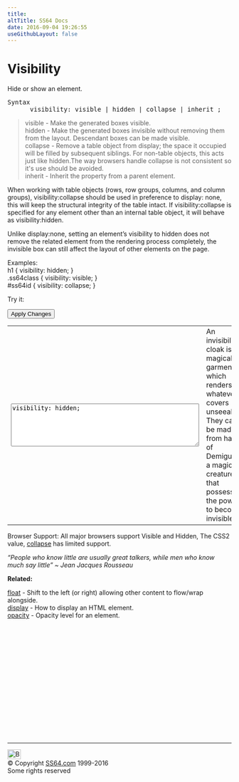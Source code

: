 ```yaml
---
title:
altTitle: SS64 Docs
date: 2016-09-04 19:26:55
useGithubLayout: false
---
```

<!-- #BeginLibraryItem "/Library/head_css.lbi" --><!-- #EndLibraryItem --><h1>Visibility</h1>
<p>Hide or show an element.</p>
<pre>Syntax
      visibility: visible | hidden | collapse | inherit ;</pre>
<blockquote>
<p> <span class="code">visible</span> - Make the generated boxes visible.<br>
<span class="code">hidden</span> - Make the generated boxes invisible without removing them from the layout. Descendant boxes can be made visible.<br>
<span class="code">collapse</span> - Remove a table object from  display; the space it occupied will be filled by subsequent siblings. For non-table objects, this acts just like <span class="code">hidden</span>.The way browsers handle <span class="code">collapse</span> is not consistent so it's use should be avoided.<br>
<span class="code">inherit</span> - Inherit the property from a parent element.</p>
</blockquote>
<p>When working with table objects (rows, row groups, columns, and column groups), <span class="code">visibility:collapse</span> should be used in preference to <span class="code">display: none</span>, this will keep the structural integrity of the table intact. If <span class="code">visibility:collapse</span> is specified for any  element other than an internal table object, it will  behave as <span class="code">visibility:hidden</span>.</p>
<p>Unlike <span class="code">display:none</span>, setting an element’s visibility to <span class="code">hidden</span> does not remove the related element from the rendering process completely, the invisible box can still affect the layout of other elements on the page.</p>
<p>Examples:<br>
  <span class="code">h1 { visibility: hidden; }<br>
  </span><span class="code">
  .ss64class { 
  visibility: visible; }</span><br>
  <span class="code">#ss64id { visibility: collapse</span><span class="code">; }</span>  <br>
</p>
<p>Try it:</p><input type="button" onclick="ApplyStyle()" value="Apply Changes">
<table>
  <tbody><tr>
    <td><textarea name="tryit" id="trycode" cols="50" rows="6" onfocus="this.style.background='#fff';" onblur="this.style.background='#eee';" tabindex="1">visibility: hidden;
</textarea></td>

<td><div id="tryresult">An invisibility cloak is a magical garment which renders whatever it covers unseeable. They can be made from hair of Demiguise, a magical creature that possesses the power to become invisible.</div></td>
</tr>
</tbody></table>
<p>Browser Support: All major browsers support Visible and Hidden, The CSS2 value, <a href="http://www.quirksmode.org/css/visibility.html">collapse</a> has limited support.</p>
<p class="quote"><i>“People who know little are usually great talkers, while men who know much say little” ~ Jean Jacques Rousseau</i></p>
<p><b>Related:</b></p>
<p><a href="float.html">float</a> - Shift to the left (or right) allowing other content to flow/wrap alongside.<br>
<a href="display.html">display</a> - How to display an HTML element.<br>
<a href="opacity.html">opacity</a> - Opacity level for an element.</p><!-- #BeginLibraryItem "/Library/foot_css.lbi" --><p>
<!-- CSS -->
<ins class="adsbygoogle" style="display:inline-block;width:300px;height:250px" data-ad-client="ca-pub-6140977852749469" data-ad-slot="2739097502"></ins>
<script>
(adsbygoogle = window.adsbygoogle || []).push({});
</script></p>
<hr>
<div id="bl" class="footer"><a href="visibility.html#"><img src="../images/top.png" width="30" height="22" alt="Back to the Top"></a></div>
<div id="br" class="footer, tagline">© Copyright <a href="http://ss64.com/">SS64.com</a> 1999-2016<br>
Some rights reserved</div><!-- #EndLibraryItem -->


